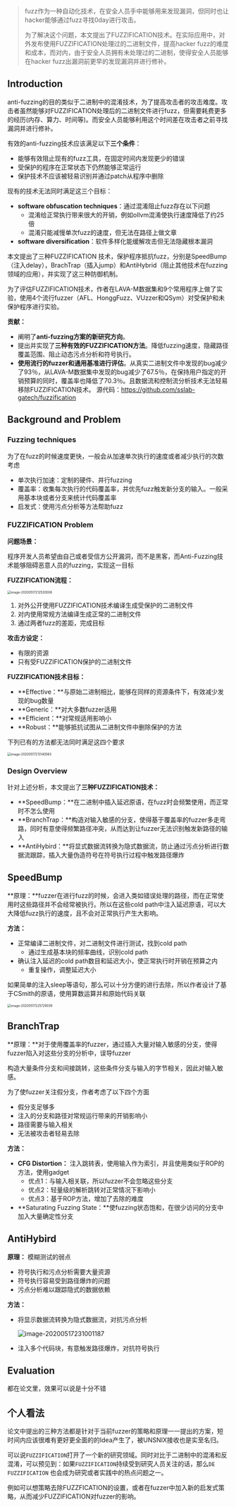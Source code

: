 


> fuzz作为一种自动化技术，在安全人员手中能够用来发现漏洞，但同时也让hacker能够通过fuzz寻找0day进行攻击。
>
> 为了解决这个问题，本文提出了FUZZIFICATION技术。在实际应用中，对外发布使用FUZZIFICATION处理过的二进制文件，提高hacker fuzz的难度和成本，而对内，由于安全人员拥有未处理过的二进制，使得安全人员能够在hacker fuzz出漏洞前更早的发现漏洞并进行修补。



## Introduction

anti-fuzzing的目的类似于二进制中的混淆技术，为了提高攻击者的攻击难度。攻击者虽然能够对FUZZIFICATION处理后的二进制文件进行fuzz，但需要耗费更多的经历(内存、算力、时间等)。而安全人员能够利用这个时间差在攻击者之前寻找漏洞并进行修补。

有效的anti-fuzzing技术应该满足以下**三个条件**：

- 能够有效阻止现有的fuzz工具，在固定时间内发现更少的错误
- 受保护的程序在正常状态下仍然能够正常运行
- 保护技术不应该被轻易识别并通过patch从程序中删除



现有的技术无法同时满足这三个目标：

- **software obfuscation techniques**：通过混淆阻止fuzz存在以下问题
  - 混淆给正常执行带来很大的开销，例如ollvm混淆使执行速度降低了约25倍
  - 混淆只能减慢单次fuzz的速度，但无法在路径上做文章
- **software diversification**：软件多样化能缓解攻击但无法隐藏根本漏洞



本文提出了三种FUZZIFICATION 技术，保护程序抵抗fuzz，分别是SpeedBump（注入delay），BrachTrap（插入jump）和AntiHybrid（阻止其他技术在fuzzing领域的应用），并实现了这三种防御机制。

为了评估FUZZIFICATION技术，作者在LAVA-M数据集和9个常用程序上做了实验，使用4个流行fuzzer（AFL、HonggFuzz、VUzzer和QSym）对受保护和未保护程序进行实验。



**贡献：**

- 阐明了**anti-fuzzing方案的新研究方向**。
- 提出并实现了**三种有效的FUZZIFICATION方法**。降低fuzzing速度，隐藏路径覆盖范围、阻止动态污点分析和符号执行。
- **使用流行的fuzzer和通用基准进行评估**。从真实二进制文件中发现的bug减少了93％，从LAVA-M数据集中发现的bug减少了67.5％，在保持用户指定的开销预算的同时，覆盖率也降低了70.3％。且数据流和控制流分析技术无法轻易移除FUZZIFICATION技术。 源代码：https://github.com/sslab-gatech/fuzzification



## Background and Problem

### Fuzzing techniques

为了在fuzz的时候速度更快，一般会从加速单次执行的速度或者减少执行的次数考虑

- 单次执行加速：定制的硬件、并行fuzzing
- 覆盖率：收集每次执行的代码覆盖率，并优先fuzz触发新分支的输入。一般采用基本块或者分支来统计代码覆盖率
- 启发式：使用污点分析等方法帮助fuzz



### FUZZIFICATION Problem

**问题场景：**

程序开发人员希望由自己或者受信方公开漏洞，而不是黑客，而Anti-Fuzzing技术能够阻碍恶意人员的fuzzing，实现这一目标



**FUZZIFICATION流程：**

<img src="https://ycdxsb-1257345996.cos.ap-beijing.myqcloud.com/blog/2020-07-11-134022.jpg" alt="image-20200517212520008" style="zoom:50%;" />

1. 对外公开使用FUZZIFICATION技术编译生成受保护的二进制文件
2. 对内使用常规方法编译生成正常的二进制文件
3. 通过两者fuzz的差距，完成目标

**攻击方设定：**

- 有限的资源
- 只有受FUZZIFICATION保护的二进制文件

**FUZZIFICATION技术目标：**

- **Effective：**与原始二进制相比，能够在同样的资源条件下，有效减少发现的bug数量
- **Generic：**对大多数fuzzer适用
- **Efficient：**对常规适用影响小
- **Robust：**能够抵抗试图从二进制文件中删除保护的方法

下列已有的方法都无法同时满足这四个要求

<img src="https://ycdxsb-1257345996.cos.ap-beijing.myqcloud.com/blog/2020-07-11-134027.jpg" alt="image-20200517213140563" style="zoom:50%;" />



### Design Overview

针对上述分析，本文提出了**三种FUZZIFICATION技术：**

- **SpeedBump：**在二进制中插入延迟原语，在fuzz时会频繁使用，而正常时不怎么使用
- **BranchTrap：**构造对输入敏感的分支，使得基于覆盖率的fuzzer多走弯路，同时有意使得频繁路径冲突，从而达到让fuzzer无法识别触发新路径的输入
- **AntiHybird：**将显式数据流转换为隐式数据流，防止通过污点分析进行数据流跟踪，插入大量伪造符号在符号执行过程中触发路径爆炸



## SpeedBump

**原理：**fuzzer在进行fuzz的时候，会进入类如错误处理的路径，而在正常使用时这些路径并不会经常被执行。所以在这些cold path中注入延迟原语，可以大大降低fuzz执行的速度，且不会对正常执行产生大影响。

**方法：** 

- 正常编译二进制文件，对二进制文件进行测试，找到cold path 
  - 通过生成基本块的频率曲线，识别cold path
- 确认注入延迟的cold path数目和延迟大小，使正常执行时开销在预算之内
  - 重复操作，调整延迟大小



如果简单的注入sleep等语句，那么可以十分方便的进行去除，所以作者设计了基于CSmith的原语，使用算数运算并和原始代码关联

<img src="https://ycdxsb-1257345996.cos.ap-beijing.myqcloud.com/blog/2020-07-11-134032.jpg" alt="image-20200517225729039" style="zoom:50%;" />



## BranchTrap

**原理：**对于使用覆盖率的fuzzer，通过插入大量对输入敏感的分支，使得fuzzer陷入对这些分支的分析中，误导fuzzer



构造大量条件分支和间接跳转，这些条件分支与输入的字节相关，因此对输入敏感。

为了使fuzzer关注假分支，作者考虑了以下四个方面

- 假分支足够多
- 注入的分支和路径对常规运行带来的开销影响小
- 路径需要与输入相关
- 无法被攻击者轻易去除



**方法：**

- **CFG Distortion：** 注入跳转表，使用输入作为索引，并且使用类似于ROP的方法，使用gadget
  - 优点1：与输入相关联，所以fuzzer不会忽略这些分支
  - 优点2：轻量级的解析跳转对正常情况下影响小
  - 优点3：基于ROP方法，增加了去除的难度
- **Saturating Fuzzing State：**使fuzzing状态饱和，在很少访问的分支中加入大量确定性分支



## AntiHybird

**原理：** 模糊测试的弱点

- 符号执行和污点分析需要大量资源
- 符号执行容易受到路径爆炸的问题
- 污点分析难以跟踪隐式的数据依赖



**方法：**

- 将显示数据流转换为隐式数据流，对抗污点分析

  ![image-20200517231001187](https://ycdxsb-1257345996.cos.ap-beijing.myqcloud.com/blog/2020-07-11-134037.jpg)

- 注入多个代码块，有意触发路径爆炸，对抗符号执行



## Evaluation

都在论文里，效果可以说是十分不错



## 个人看法

论文中提出的三种方法都是针对于当前fuzzer的策略和原理一一提出的方案，短时间内应该很难有更好更全面的的Idea产生了，被UNSNIX接收也是实至名归。

可以说`FUZZIFICATION`打开了一个新的研究领域。同时对比于二进制中的混淆和反混淆，可以预见到：如果`FUZZIFICATION`持续受到研究人员关注的话，那么`DE FUZZIFICATION` 也会成为研究或者实践中的热点问题之一。

例如可以想策略去除FUZZFICATION的设置，或者在fuzzer中加入新的启发式策略，从而减少FUZZIFICATION对fuzzer的影响。













